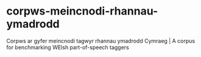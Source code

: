 # corpws-meincnodi-rhannau-ymadrodd
Corpws ar gyfer meincnodi tagwyr rhannau ymadrodd Cymraeg | A corpus for benchmarking WElsh part-of-speech taggers 
